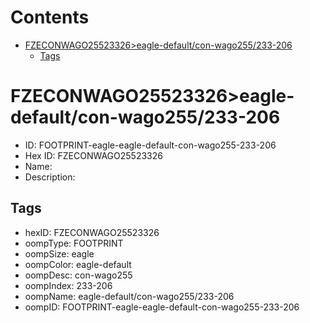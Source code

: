 



Contents
========

* [FZECONWAGO25523326>eagle-default/con-wago255/233-206](#fzeconwago25523326eagle-defaultcon-wago255233-206)
	* [Tags](#tags)

# FZECONWAGO25523326>eagle-default/con-wago255/233-206

- ID: FOOTPRINT-eagle-eagle-default-con-wago255-233-206
- Hex ID: FZECONWAGO25523326
- Name: 
- Description: 

## Tags

- hexID: FZECONWAGO25523326
- oompType: FOOTPRINT
- oompSize: eagle
- oompColor: eagle-default
- oompDesc: con-wago255
- oompIndex: 233-206
- oompName: eagle-default/con-wago255/233-206
- oompID: FOOTPRINT-eagle-eagle-default-con-wago255-233-206
